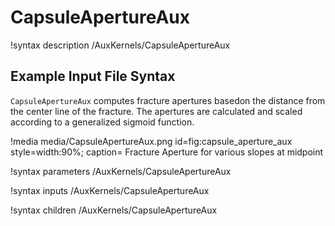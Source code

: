 # CapsuleApertureAux

!syntax description  /AuxKernels/CapsuleApertureAux

## Example Input File Syntax

`CapsuleApertureAux` computes fracture apertures basedon the distance from the center line of the fracture. The apertures are calculated and scaled according to a generalized sigmoid function.

<!--
Test not written yet
!listing /test/tests/reporters/closest_elems_to_line/constant_line_projection.i block=Reporters/differentID_out -->

!media media/CapsuleApertureAux.png
  id=fig:capsule_aperture_aux
  style=width:90%;
  caption= Fracture Aperture for various slopes at midpoint

!syntax parameters /AuxKernels/CapsuleApertureAux

!syntax inputs /AuxKernels/CapsuleApertureAux

!syntax children /AuxKernels/CapsuleApertureAux
